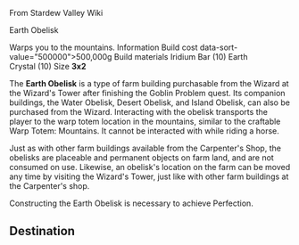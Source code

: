 From Stardew Valley Wiki

Earth Obelisk

Warps you to the mountains. Information Build cost data-sort-value="500000"&gt;500,000g Build materials Iridium Bar (10) Earth Crystal (10) Size **3x2**

The **Earth Obelisk** is a type of farm building purchasable from the Wizard at the Wizard's Tower after finishing the Goblin Problem quest. Its companion buildings, the Water Obelisk, Desert Obelisk, and Island Obelisk, can also be purchased from the Wizard. Interacting with the obelisk transports the player to the warp totem location in the mountains, similar to the craftable Warp Totem: Mountains. It cannot be interacted with while riding a horse.

Just as with other farm buildings available from the Carpenter's Shop, the obelisks are placeable and permanent objects on farm land, and are not consumed on use. Likewise, an obelisk's location on the farm can be moved any time by visiting the Wizard's Tower, just like with other farm buildings at the Carpenter's shop.

Constructing the Earth Obelisk is necessary to achieve Perfection.

## Destination